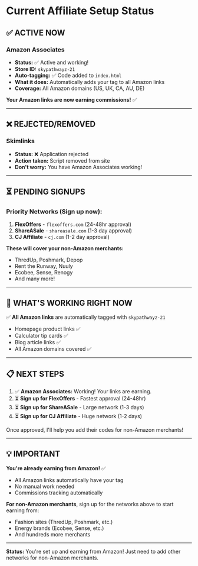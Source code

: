 # Current Affiliate Setup Status

## ✅ ACTIVE NOW

### Amazon Associates
- **Status:** ✅ Active and working!
- **Store ID:** `skypathwayz-21`
- **Auto-tagging:** ✅ Code added to `index.html`
- **What it does:** Automatically adds your tag to all Amazon links
- **Coverage:** All Amazon domains (US, UK, CA, AU, DE)

**Your Amazon links are now earning commissions!** ✅

---

## ❌ REJECTED/REMOVED

### Skimlinks
- **Status:** ❌ Application rejected
- **Action taken:** Script removed from site
- **Don't worry:** You have Amazon Associates working!

---

## ⏳ PENDING SIGNUPS

### Priority Networks (Sign up now):
1. **FlexOffers** - `flexoffers.com` (24-48hr approval)
2. **ShareASale** - `shareasale.com` (1-3 day approval)
3. **CJ Affiliate** - `cj.com` (1-2 day approval)

**These will cover your non-Amazon merchants:**
- ThredUp, Poshmark, Depop
- Rent the Runway, Nuuly
- Ecobee, Sense, Renogy
- And many more!

---

## 🎯 WHAT'S WORKING RIGHT NOW

✅ **All Amazon links** are automatically tagged with `skypathwayz-21`
- Homepage product links ✅
- Calculator tip cards ✅
- Blog article links ✅
- All Amazon domains covered ✅

---

## 📋 NEXT STEPS

1. ✅ **Amazon Associates:** Working! Your links are earning.
2. ⏳ **Sign up for FlexOffers** - Fastest approval (24-48hr)
3. ⏳ **Sign up for ShareASale** - Large network (1-3 days)
4. ⏳ **Sign up for CJ Affiliate** - Huge network (1-2 days)

Once approved, I'll help you add their codes for non-Amazon merchants!

---

## 💡 IMPORTANT

**You're already earning from Amazon!** ✅
- All Amazon links automatically have your tag
- No manual work needed
- Commissions tracking automatically

**For non-Amazon merchants**, sign up for the networks above to start earning from:
- Fashion sites (ThredUp, Poshmark, etc.)
- Energy brands (Ecobee, Sense, etc.)
- And hundreds more merchants

---

**Status:** You're set up and earning from Amazon! Just need to add other networks for non-Amazon merchants.

